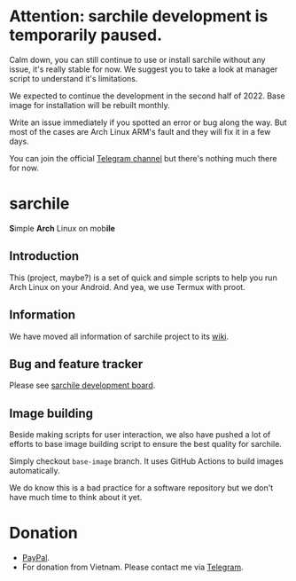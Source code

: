 # Attention: sarchile development is temporarily paused.

Calm down, you can still continue to use or install sarchile without any issue, it's really stable for now. We suggest you to take a look at manager script to understand it's limitations.

We expected to continue the development in the second half of 2022. Base image for installation will be rebuilt monthly.

Write an issue immediately if you spotted an error or bug along the way. But most of the cases are Arch Linux ARM's fault and they will fix it in a few days.

You can join the official [Telegram channel](https://t.me/joinchat/ol_1uKptA1ZiNWU1) but there's nothing much there for now.

# sarchile

**S**imple **Arch** Linux on mob**ile**

## Introduction

This (project, maybe?) is a set of quick and simple scripts to help you run Arch Linux on your Android. And yea, we use Termux with proot.

## Information

We have moved all information of sarchile project to its [wiki](https://github.com/Weeb-Linux/sarchile/wiki).

## Bug and feature tracker

Please see [sarchile development board](https://github.com/Weeb-Linux/sarchile/projects/1).

## Image building

Beside making scripts for user interaction, we also have pushed a lot of efforts to base image building script to ensure the best quality for sarchile.

Simply checkout `base-image` branch. It uses GitHub Actions to build images automatically.

We do know this is a bad practice for a software repository but we don't have much time to think about it yet.

# Donation
- [PayPal](https://paypal.me/iamwello).
- For donation from Vietnam. Please contact me via [Telegram](https://t.me/wello6143).
